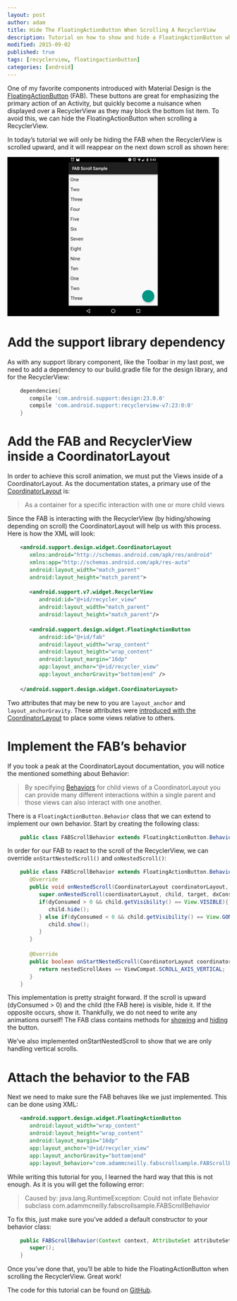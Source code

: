 ```yaml
---
layout: post
author: adam
title: Hide The FloatingActionButton When Scrolling A RecyclerView
description: Tutorial on how to show and hide a FloatingActionButton when scrolling a RecyclerView.
modified: 2015-09-02
published: true
tags: [recyclerview, floatingactionbutton]
categories: [android]
---
```


One of my favorite components introduced with Material Design is the [FloatingActionButton](https://www.google.com/design/spec/components/buttons-floating-action-button.html) (FAB). These buttons are great for emphasizing the primary action of an Activity, but quickly become a nuisance when displayed over a RecyclerView as they may block the bottom list item. To avoid this, we can hide the FloatingActionButton when scrolling a RecyclerView.

In today’s tutorial we will only be hiding the FAB when the RecyclerView is scrolled upward, and it will reappear on the next down scroll as shown here:

![FloatingActionButton](/images/fab_scroll.gif)

<!--more-->

# Add the support library dependency

As with any support library component, like the Toolbar in my last post, we need to add a dependency to our build.gradle file for the design library, and for the RecyclerView:

```groovy
	dependencies{
	   compile 'com.android.support:design:23.0.0'
	   compile 'com.android.support:recyclerview-v7:23:0:0'
	}
```

# Add the FAB and RecyclerView inside a CoordinatorLayout

In order to achieve this scroll animation, we must put the Views inside of a CoordinatorLayout. As the documentation states, a primary use of the [CoordinatorLayout](http://developer.android.com/reference/android/support/design/widget/CoordinatorLayout.html) is:

> As a container for a specific interaction with one or more child views

Since the FAB is interacting with the RecyclerView (by hiding/showing depending on scroll) the CoordinatorLayout will help us with this process. Here is how the XML will look:

```xml
	<android.support.design.widget.CoordinatorLayout 
	   xmlns:android="http://schemas.android.com/apk/res/android" 
	   xmlns:app="http://schemas.android.com/apk/res-auto" 
	   android:layout_width="match_parent" 
	   android:layout_height="match_parent">  
	 
	   <android.support.v7.widget.RecyclerView 
	      android:id="@+id/recycler_view" 
	      android:layout_width="match_parent" 
	      android:layout_height="match_parent"/>  
	 
	   <android.support.design.widget.FloatingActionButton
	      android:id="@+id/fab"
	      android:layout_width="wrap_content" 
	      android:layout_height="wrap_content" 
	      android:layout_margin="16dp" 
	      app:layout_anchor="@+id/recycler_view" 
	      app:layout_anchorGravity="bottom|end" />
	 
	</android.support.design.widget.CoordinatorLayout>
```

Two attributes that may be new to you are `layout_anchor` and `layout_anchorGravity`. These attributes were [introduced with the CoordinatorLayout](http://android-developers.blogspot.com/2015/05/android-design-support-library.html) to place some views relative to others.

# Implement the FAB’s behavior

If you took a peak at the CoordinatorLayout documentation, you will notice the mentioned something about Behavior:

> By specifying [Behaviors](https://developer.android.com/reference/android/support/design/widget/CoordinatorLayout.Behavior.html) for child views of a CoordinatorLayout you can provide many different interactions within a single parent and those views can also interact with one another.

There is a `FloatingActionButton.Behavior` class that we can extend to implement our own behavior. Start by creating the following class:

```java
	public class FABScrollBehavior extends FloatingActionButton.Behavior { }
```

In order for our FAB to react to the scroll of the RecyclerView, we can override `onStartNestedScroll()` and `onNestedScroll()`:

```java
	public class FABScrollBehavior extends FloatingActionButton.Behavior {  
	   @Override  
	   public void onNestedScroll(CoordinatorLayout coordinatorLayout, FloatingActionButton child, View target, int dxConsumed, int dyConsumed, int dxUnconsumed, int dyUnconsumed) { 
	      super.onNestedScroll(coordinatorLayout, child, target, dxConsumed, dyConsumed, dxUnconsumed, dyUnconsumed); 
	      if(dyConsumed > 0 && child.getVisibility() == View.VISIBLE){ 
	         child.hide(); 
	      } else if(dyConsumed < 0 && child.getVisibility() == View.GONE){ 
	         child.show(); 
	      }  
	   }  
	 
	   @Override 
	   public boolean onStartNestedScroll(CoordinatorLayout coordinatorLayout, FloatingActionButton child, View directTargetChild, View target, int nestedScrollAxes) { 
	      return nestedScrollAxes == ViewCompat.SCROLL_AXIS_VERTICAL; 
	   }
	}
```

This implementation is pretty straight forward. If the scroll is upward (dyConsumed > 0) and the child (the FAB here) is visible, hide it. If the opposite occurs, show it. Thankfully, we do not need to write any animations ourself! The FAB class contains methods for [showing](https://developer.android.com/reference/android/support/design/widget/FloatingActionButton.html#show()) and [hiding](https://developer.android.com/reference/android/support/design/widget/FloatingActionButton.html#hide()) the button.

We’ve also implemented onStartNestedScroll to show that we are only handling vertical scrolls.

# Attach the behavior to the FAB

Next we need to make sure the FAB behaves like we just implemented. This can be done using XML:

```xml
	<android.support.design.widget.FloatingActionButton 
	   android:layout_width="wrap_content" 
	   android:layout_height="wrap_content" 
	   android:layout_margin="16dp" 
	   app:layout_anchor="@+id/recycler_view" 
	   app:layout_anchorGravity="bottom|end" 
	   app:layout_behavior="com.adammcneilly.fabscrollsample.FABScrollBehavior"/>
```

While writing this tutorial for you, I learned the hard way that this is not enough. As it is you will get the following error:

> Caused by: java.lang.RuntimeException: Could not inflate Behavior subclass com.adammcneilly.fabscrollsample.FABScrollBehavior

To fix this, just make sure you’ve added a default constructor to your behavior class:

```java
	public FABScrollBehavior(Context context, AttributeSet attributeSet){
	   super();
	}
```

Once you’ve done that, you’ll be able to hide the FloatingActionButton when scrolling the RecyclerView. Great work!

The code for this tutorial can be found on [GitHub](https://github.com/androidessence/FABScrollTutorial).